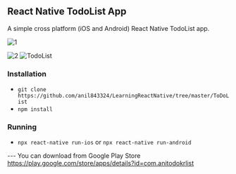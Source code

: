 ## React Native TodoList App

A simple cross platform (iOS and Android) React Native TodoList app.

![1](https://user-images.githubusercontent.com/86958575/222947655-56af519e-c6a8-41d7-b652-9c5b2a00baf9.jpg)

![2](https://user-images.githubusercontent.com/86958575/222947671-331185c2-7e01-46d4-a85b-38a608f6e075.jpg)
![TodoList](https://user-images.githubusercontent.com/86958575/222947677-5199c92b-2380-44bd-8df0-e81d51f88aab.jpg)


### Installation

- `git clone https://github.com/anil843324/LearningReactNative/tree/master/ToDoList`
- `npm install`

### Running

- `npx react-native run-ios` or `npx react-native run-android`

--- You can download from Google Play Store
https://play.google.com/store/apps/details?id=com.anitodokrlist
